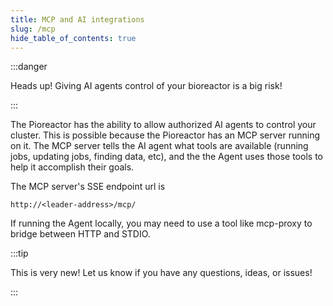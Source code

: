 ```yaml
---
title: MCP and AI integrations
slug: /mcp
hide_table_of_contents: true
---
```


:::danger

Heads up! Giving AI agents control of your bioreactor is a big risk!

:::

The Pioreactor has the ability to allow authorized AI agents to control your cluster. This is possible because the Pioreactor has an MCP server running on it. The MCP server tells the AI agent what tools are available (running jobs, updating jobs, finding data, etc), and the the Agent uses those tools to help it accomplish their goals.

The MCP server's SSE endpoint url is

  ```
  http://<leader-address>/mcp/
  ```

If running the Agent locally, you may need to use a tool like mcp-proxy to bridge between HTTP and STDIO.

:::tip

This is very new! Let us know if you have any questions, ideas, or issues!

:::